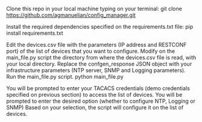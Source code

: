 Clone this repo in your local machine typing on your terminal:
git clone https://github.com/agmanuelian/config_manager.git

Install the required dependencies specified on the requirements.txt file:
pip install requirements.txt

Edit the devices.csv file with the parameters (IP address and RESTCONF port) of the list of devices that you want to configure.
Modify on the main_file.py script the directory from where the devices.csv file is read, with your local directory.
Replace the confgen_response JSON object with your infrastructure parameters (NTP server, SNMP and Logging parameters).
Run the main_file.py script.
python main_file.py

You will be prompted to enter your TACACS credentials (demo credentials specified on previous section) to access the list of devices.
You will be prompted to enter the desired option (whether to configure NTP, Logging or SNMP)
Based on your selection, the script will configure it on the list of devices.
